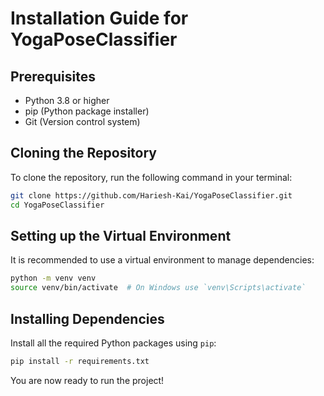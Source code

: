 
# Installation Guide for YogaPoseClassifier

## Prerequisites

- Python 3.8 or higher
- pip (Python package installer)
- Git (Version control system)

## Cloning the Repository

To clone the repository, run the following command in your terminal:

```bash
git clone https://github.com/Hariesh-Kai/YogaPoseClassifier.git
cd YogaPoseClassifier
```

## Setting up the Virtual Environment

It is recommended to use a virtual environment to manage dependencies:

```bash
python -m venv venv
source venv/bin/activate  # On Windows use `venv\Scripts\activate`
```

## Installing Dependencies

Install all the required Python packages using `pip`:

```bash
pip install -r requirements.txt
```

You are now ready to run the project!
